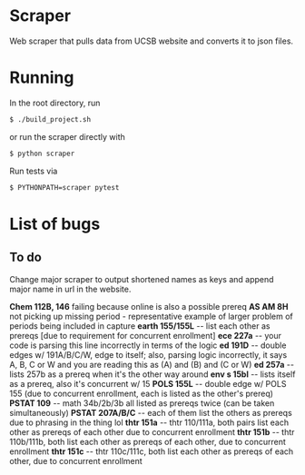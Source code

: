 # Scraper

Web scraper that pulls data from UCSB website and converts it to json files.

# Running
In the root directory, run
```sh
$ ./build_project.sh
```
or run the scraper directly with
```sh
$ python scraper
```

Run tests via
```sh
$ PYTHONPATH=scraper pytest
```


# List of bugs

## To do

Change major scraper to output shortened names as keys and append major name in url in the website.

**Chem 112B, 146** failing because online is also a possible prereq
**AS AM 8H** not picking up missing period - representative example of larger problem of periods being included in capture
**earth 155/155L** -- list each other as prereqs [due to requirement for concurrent enrollment]
**ece 227a** -- your code is parsing this line incorrectly in terms of the logic
**ed 191D** -- double edges w/ 191A/B/C/W, edge to itself; also, parsing logic incorrectly, it says A, B, C or W and you are reading this as (A) and (B) and (C or W)
**ed 257a** -- lists 257b as a prereq when it's the other way around
**env s 15bl** -- lists itself as a prereq, also it's concurrent w/ 15
**POLS 155L** -- double edge w/ POLS 155 (due to concurrent enrollment, each is listed as the other's prereq)
**PSTAT 109** -- math 34b/2b/3b all listed as prereqs twice (can be taken simultaneously)
**PSTAT 207A/B/C** -- each of them list the others as prereqs due to phrasing in the thing lol
**thtr 151a** -- thtr 110/111a, both pairs list each other as prereqs of each other due to concurrent enrollment
**thtr 151b** -- thtr 110b/111b, both list each other as prereqs of each other, due to concurrent enrollment
**thtr 151c** -- thtr 110c/111c, both list each other as prereqs of each other, due to concurrent enrollment
